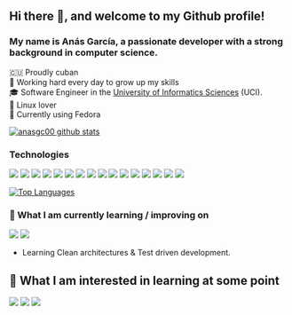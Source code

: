 ## Hi there 👋, and welcome to my Github profile! 

### My name is Anás García, a passionate developer with a strong background in computer science.

🇨🇺 Proudly cuban <br/>
🌱 Working hard every day to grow up my skills <br/>
🎓 Software Engineer in the [University of Informatics Sciences](https://www.uci.cu/en) (UCI).<br/>
🐧 Linux lover <br/>
🎩 Currently using Fedora <br/>

[![anasgc00 github stats](https://github-readme-stats.vercel.app/api?username=anasgc00&show_icons=true&hide_border=true)](https://github.com/anasgc00)

### Technologies 
<img src="https://img.shields.io/badge/Python-282C34?style=for-the-badge&logo=python"/> <img src="https://img.shields.io/badge/FastApi-282C34?style=for-the-badge&logo=fastapi"/> 
<img src="https://img.shields.io/badge/Django-282C34?style=for-the-badge&logo=Django"/> <img src="https://img.shields.io/badge/Dart-282C34?style=for-the-badge&logo=dart"/> 
<img src="https://img.shields.io/badge/Flutter-282C34?style=for-the-badge&logo=flutter"/> <img src="https://img.shields.io/badge/PHP-282C34?style=for-the-badge&logo=php"/> 
<img src="https://img.shields.io/badge/Laravel-282C34?style=for-the-badge&logo=laravel"/> <img src="https://img.shields.io/badge/Vue.js-282C34?style=for-the-badge&logo=vue.js"/> 
<img src="https://img.shields.io/badge/Node.JS-282C34?style=for-the-badge&logo=node.js"/> <img src="https://img.shields.io/badge/HTML5-282C34?style=for-the-badge&logo=html5"/> 
<img src="https://img.shields.io/badge/CSS3-282C34?style=for-the-badge&logo=css3"/> <img src="https://img.shields.io/badge/JavaScript-282C34?style=for-the-badge&logo=javascript"/> 
<img src="https://img.shields.io/badge/Linux-282C34?style=for-the-badge&logo=linux"/> <img src="https://img.shields.io/badge/Android-282C34?style=for-the-badge&logo=android"/> 
<img src="https://img.shields.io/badge/Docker-282C34?style=for-the-badge&logo=docker"/> <img src="https://img.shields.io/badge/Git-282C34?style=for-the-badge&logo=git"/>


[![Top Languages](https://github-readme-stats.vercel.app/api/top-langs/?username=anasgc00&layout=compact)](https://github.com/anasgc00)


<a name="learning-now"></a>

### 📖  What I am currently learning / improving on
<img src="https://img.shields.io/badge/Angular-282C34?style=for-the-badge&logo=angular"/> <img src="https://img.shields.io/badge/TypeScript-282C34?style=for-the-badge&logo=typescript"/>

* Learning Clean architectures & Test driven development.

## 👾  What I am interested in learning at some point

<img src="https://img.shields.io/badge/Kotlin-282C34?style=for-the-badge&logo=kotlin"/> <img src="https://img.shields.io/badge/Tensorflow-282C34?style=for-the-badge&logo=tensorflow"/>
<img src="https://img.shields.io/badge/Arduino-282C34?style=for-the-badge&logo=arduino"/> 
